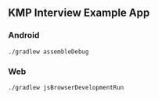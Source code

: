 ## KMP Interview Example App

### Android

```
./gradlew assembleDebug
```

### Web

```
./gradlew jsBrowserDevelopmentRun
```

